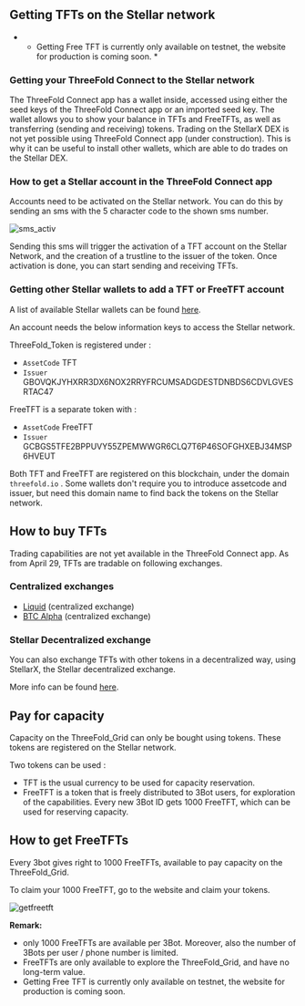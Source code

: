 ## Getting TFTs on the Stellar network

<!--
TODO Generic description to get yourself / your 3bot.connect on the stellar network and get (free) TFTs
-->

- - Getting Free TFT is currently only available on testnet, the website for production is coming soon. \*

### Getting your ThreeFold Connect to the Stellar network

The ThreeFold Connect app has a wallet inside, accessed using either the seed keys of the ThreeFold Connect app or an imported seed key.
The wallet allows you to show your balance in TFTs and FreeTFTs, as well as transferring (sending and receiving) tokens.
Trading on the StellarX DEX is not yet possible using ThreeFold Connect app (under construction). This is why it can be useful to install other wallets, which are able to do trades on the Stellar DEX.

### How to get a Stellar account in the ThreeFold Connect app

Accounts need to be activated on the Stellar network.
You can do this by sending an sms with the 5 character code to the shown sms number.

![sms_activ](3bot_staging_sms_activation.png)

Sending this sms will trigger the activation of a TFT account on the Stellar Network, and the creation of a trustline to the issuer of the token.
Once activation is done, you can start sending and receiving TFTs.

### Getting other Stellar wallets to add a TFT or FreeTFT account

A list of available Stellar wallets can be found [here](https://www.stellar.org/ecosystem/projects?tab=wallets#directory).

An account needs the below information keys to access the Stellar network.

ThreeFold_Token is registered under :

- `AssetCode` TFT
- `Issuer` GBOVQKJYHXRR3DX6NOX2RRYFRCUMSADGDESTDNBDS6CDVLGVESRTAC47

FreeTFT is a separate token with :

- `AssetCode` FreeTFT
- `Issuer` GCBGS5TFE2BPPUVY55ZPEMWWGR6CLQ7T6P46SOFGHXEBJ34MSP6HVEUT

Both TFT and FreeTFT are registered on this blockchain, under the domain `threefold.io` . Some wallets don't require you to introduce assetcode and issuer, but need this domain name to find back the tokens on the Stellar network.

## How to buy TFTs

Trading capabilities are not yet available in the ThreeFold Connect app.
As from April 29, TFTs are tradable on following exchanges.

### Centralized exchanges

- [Liquid](https://www.liquid.com/) (centralized exchange)
- [BTC Alpha](https://btc-alpha.com/en/) (centralized exchange)

### Stellar Decentralized exchange

You can also exchange TFTs with other tokens in a decentralized way, using StellarX, the Stellar decentralized exchange.

More info can be found [here](tft_stellarx.md).

## Pay for capacity

Capacity on the ThreeFold_Grid can only be bought using tokens. These tokens are registered on the Stellar network.

Two tokens can be used :

- TFT is the usual currency to be used for capacity reservation.
- FreeTFT is a token that is freely distributed to 3Bot users, for exploration of the capabilities. Every new 3Bot ID gets 1000 FreeTFT, which can be used for reserving capacity.

## How to get FreeTFTs

Every 3bot gives right to 1000 FreeTFTs, available to pay capacity on the ThreeFold_Grid.

To claim your 1000 FreeTFT, go to the website and claim your tokens.

![getfreetft](getfreetft.png)

<!--- TODO add FreeTFT faucet website, testnet already available :
https://testnet.threefold.io/threefoldfoundation/stellar_faucet --->

<b/> Remark: </b>

- only 1000 FreeTFTs are available per 3Bot. Moreover, also the number of 3Bots per user / phone number is limited.
- FreeTFTs are only available to explore the ThreeFold_Grid, and have no long-term value.
- Getting Free TFT is currently only available on testnet, the website for production is coming soon.
